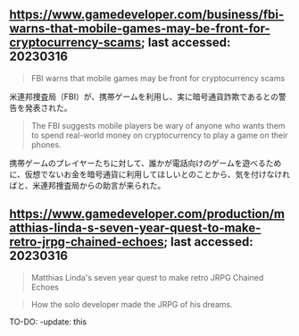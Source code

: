 ## https://www.gamedeveloper.com/business/fbi-warns-that-mobile-games-may-be-front-for-cryptocurrency-scams; last accessed: 20230316

> FBI warns that mobile games may be front for cryptocurrency scams

米連邦捜査局（FBI）が、携帯ゲームを利用し、実に暗号通貨詐欺であるとの警告を発表された。

> The FBI suggests mobile players be wary of anyone who wants them to spend real-world money on cryptocurrency to play a game on their phones.

携帯ゲームのプレイヤーたちに対して、誰かが電話向けのゲームを遊べるために、仮想でないお金を暗号通貨に利用してほしいとのことから、気を付けなければと、米連邦捜査局からの助言が来られた。


## https://www.gamedeveloper.com/production/matthias-linda-s-seven-year-quest-to-make-retro-jrpg-chained-echoes; last accessed: 20230316

> Matthias Linda's seven year quest to make retro JRPG Chained Echoes

> How the solo developer made the JRPG of his dreams.

TO-DO: -update: this
